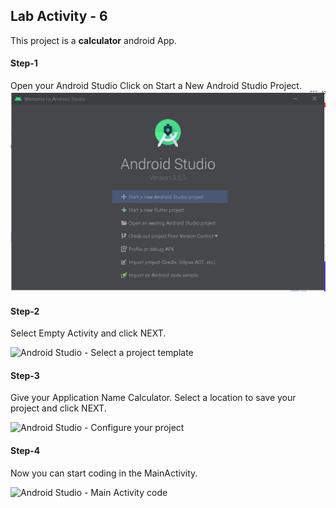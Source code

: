## Lab Activity - 6
This project is a **calculator** android App.


#### Step-1

Open your Android Studio
Click on Start a New Android Studio Project.
![Android Studio - Start a new project](./images/figure_001.jpg)


#### Step-2

Select Empty Activity and click NEXT.

![Android Studio - Select a project template](../images/figure_002.jpg)

#### Step-3

Give your Application Name Calculator.
Select a location to save your project and click NEXT.

![Android Studio - Configure your project](/images/figure_003.jpg)


#### Step-4

Now you can start coding in the MainActivity.

![Android Studio - Main Activity code](/images/figure_004.jpg)